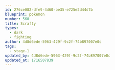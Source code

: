 ```yaml
---
id: 276ce082-dfe9-4d60-be35-e725e2d44d7b
blueprint: pokemon
number: 560
title: Scrafty
types:
  - dark
  - fighting
author: 4d8d6ede-5963-429f-9c2f-74b897007e0c
tags:
  - stage-1
updated_by: 4d8d6ede-5963-429f-9c2f-74b897007e0c
updated_at: 1716507839
---
```

